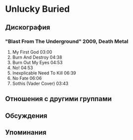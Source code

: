 # Unlucky Buried



## Дискография

### "Blast From The Underground" 2009, Death Metal

1. My First God 03:00  
2. Burn And Destroy 04:38  
3. Burn Out My Eyes 04:53  
4. No! 04:53  
5. Inexplicable Need To Kill 06:39  
6. No Fate 06:06  
7. Sothis (Vader Cover) 03:43


## Отношения с другими группами


## Обсуждения


## Упоминания

